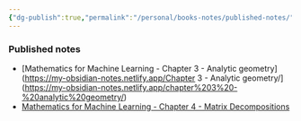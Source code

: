 ```yaml
---
{"dg-publish":true,"permalink":"/personal/books-notes/published-notes/","tags":"gardenEntry"}
---
```


### Published notes
- [Mathematics for Machine Learning - Chapter 3 - Analytic geometry](https://my-obsidian-notes.netlify.app/Chapter 3 - Analytic geometry/](https://my-obsidian-notes.netlify.app/chapter%203%20-%20analytic%20geometry/)
- [Mathematics for Machine Learning - Chapter 4 - Matrix Decompositions](https://my-obsidian-notes.netlify.app/Chapter%204%20-%20Matrix%20Decompositions/)
